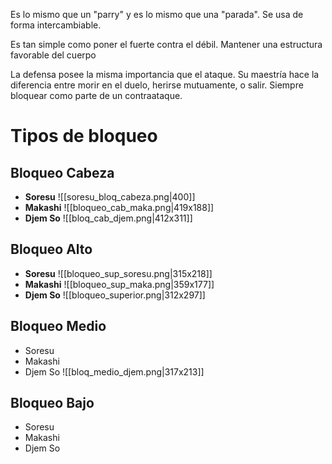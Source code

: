 Es lo mismo que un "parry" y es lo mismo que una "parada". Se usa de forma intercambiable.

Es tan simple como poner el fuerte contra el débil. Mantener una estructura favorable del cuerpo

La defensa posee la misma importancia que el ataque. Su maestría hace la diferencia entre morir en el duelo, herirse mutuamente, o salir. Siempre bloquear como parte de un contraataque.


# Tipos de bloqueo


## Bloqueo Cabeza
- **Soresu**
![[soresu_bloq_cabeza.png|400]]
- **Makashi**
![[bloqueo_cab_maka.png|419x188]]
- **Djem So**
![[bloq_cab_djem.png|412x311]]

## Bloqueo Alto
- **Soresu** 
![[bloqueo_sup_soresu.png|315x218]]
- **Makashi**
![[bloqueo_sup_maka.png|359x177]]
- **Djem So**
![[bloqueo_superior.png|312x297]]

## Bloqueo Medio
- Soresu
- Makashi
- Djem So
![[bloq_medio_djem.png|317x213]]


## Bloqueo Bajo
- Soresu
- Makashi
- Djem So